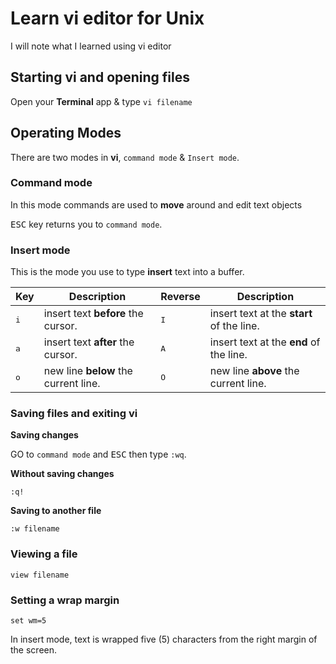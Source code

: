 # Learn vi editor for Unix

I will note what I learned using vi editor

## Starting vi and opening files

Open your **Terminal** app & type `vi filename`

## Operating Modes

There are two modes in **vi**, `command mode` & `Insert mode`.

### Command mode

In this mode commands are used to **move** around and edit text objects

<kbd>ESC</kbd> key returns you to `command mode`.

### Insert mode

This is the mode you use to type **insert** text into a buffer.

| Key | Description | Reverse | Description |
| ------ | ----------- | ----------- | ----------- |
| <kbd>i</kbd> | insert text **before** the cursor. | <kbd>I</kbd> | insert text at the **start** of the line. |
| <kbd>a</kbd> | insert text **after** the cursor. | <kbd>A</kbd> | insert text at the **end** of the line. |
| <kbd>o</kbd> | new line **below** the current line. | <kbd>O</kbd> | new line **above** the current line. |

### Saving files and exiting vi

**Saving changes**

GO to `command mode` and <kbd>ESC</kbd> then type `:wq`.

**Without saving changes**

   `:q!`

**Saving to another file**

   `:w filename`

### Viewing a file

   `view filename`

### Setting a wrap margin

   `set wm=5`

In insert mode, text is wrapped five (5) characters from the right margin of the screen.


